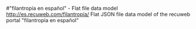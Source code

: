 #"filantropía en español" - Flat file data model
http://es.recuweb.com/filantropía/
Flat JSON file data model of the recuweb portal "filantropía en español"
